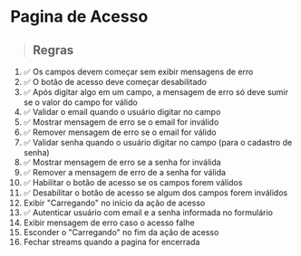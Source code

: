 # Pagina de Acesso

> ## Regras
1.  ✅ Os campos devem começar sem exibir mensagens de erro
2.  ✅ O botão de acesso deve começar desabilitado
3.  ✅ Após digitar algo em um campo, a mensagem de erro só deve sumir se o valor do campo for válido
4.  ✅ Validar o email quando o usuário digitar no campo
5.  ✅ Mostrar mensagem de erro se o email for inválido
6.  ✅ Remover mensagem de erro se o email for válido
7.  ✅ Validar senha quando o usuário digitar no campo (para o cadastro de senha)
8.  ✅ Mostrar mensagem de erro se a senha for inválida
9.  ✅ Remover a mensagem de erro de a senha for válida
10. ✅ Habilitar o botão de acesso se os campos forem válidos
11. ✅ Desabilitar o botão de acesso se algum dos campos forem inválidos
12. Exibir "Carregando" no início da ação de acesso
13. ✅ Autenticar usuário com email e a senha informada no formulário
14. Exibir mensagem de erro caso o acesso falhe
15. Esconder o "Carregando" no fim da ação de acesso
16. Fechar streams quando a pagina for encerrada
